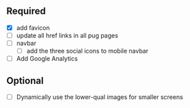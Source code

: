 ## Required
- [x] add favicon
- [ ] update all href links in all pug pages
- [ ] navbar 
    - [ ] add the three social icons to mobile navbar
- [ ] Add Google Analytics

## Optional
- [ ] Dynamically use the lower-qual images for smaller screens